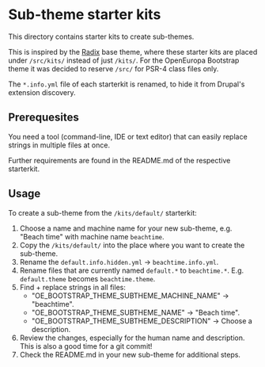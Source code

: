 # Sub-theme starter kits

This directory contains starter kits to create sub-themes.

This is inspired by the [Radix](https://www.drupal.org/project/radix) base theme, where these starter kits are placed under `/src/kits/` instead of just `/kits/`. For the OpenEuropa Bootstrap theme it was decided to reserve `/src/` for PSR-4 class files only.

The `*.info.yml` file of each starterkit is renamed, to hide it from Drupal's extension discovery.

## Prerequesites
You need a tool (command-line, IDE or text editor) that can easily replace strings in multiple files at once.

Further requirements are found in the README.md of the respective starterkit.

## Usage
To create a sub-theme from the `/kits/default/` starterkit:

1. Choose a name and machine name for your new sub-theme, e.g. "Beach time" with machine name `beachtime`.
1. Copy the `/kits/default/` into the place where you want to create the sub-theme.
1. Rename the `default.info.hidden.yml` -> `beachtime.info.yml`.
1. Rename files that are currently named `default.*` to `beachtime.*`.
    E.g. `default.theme` becomes `beachtime.theme`.
1. Find + replace strings in all files:
    - "OE_BOOTSTRAP_THEME_SUBTHEME_MACHINE_NAME" -> "beachtime".
    - "OE_BOOTSTRAP_THEME_SUBTHEME_NAME" -> "Beach time".
    - "OE_BOOTSTRAP_THEME_SUBTHEME_DESCRIPTION" -> Choose a description.
1. Review the changes, especially for the human name and description.
  This is also a good time for a git commit!
1. Check the README.md in your new sub-theme for additional steps.
